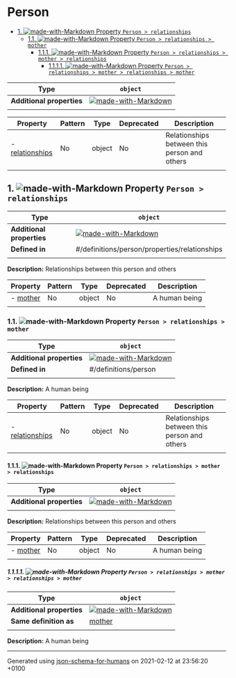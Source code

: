 # Person

- [1. ![made-with-Markdown](https://img.shields.io/badge/Optional-yellow) Property `Person > relationships`](#relationships)
  - [1.1. ![made-with-Markdown](https://img.shields.io/badge/Optional-yellow) Property `Person > relationships > mother`](#relationships_mother)
    - [1.1.1. ![made-with-Markdown](https://img.shields.io/badge/Optional-yellow) Property `Person > relationships > mother > relationships`](#relationships_mother_relationships)
      - [1.1.1.1. ![made-with-Markdown](https://img.shields.io/badge/Optional-yellow) Property `Person > relationships > mother > relationships > mother`](#relationships_mother_relationships_mother)

| Type | `object` |
| ---- | --- |
| **Additional properties** |[![made-with-Markdown](https://img.shields.io/badge/Any%20type-allowed-green)](# "Additional Properties of any type are allowed.")|
|  |  |

| Property | Pattern | Type | Deprecated | Description |
| -------- | ------- | ---- | ---------- | ----------- |
|-  [relationships](#relationships)|No|object|No|Relationships between this person and others|
|  |  |  |  |  |

## <a name="relationships"></a>1. ![made-with-Markdown](https://img.shields.io/badge/Optional-yellow) Property `Person > relationships`

| Type | `object` |
| ---- | --- |
| **Additional properties** |[![made-with-Markdown](https://img.shields.io/badge/Any%20type-allowed-green)](# "Additional Properties of any type are allowed.")|
| **Defined in** | #/definitions/person/properties/relationships |
|  |  |

**Description:** Relationships between this person and others

| Property | Pattern | Type | Deprecated | Description |
| -------- | ------- | ---- | ---------- | ----------- |
|-  [mother](#relationships_mother)|No|object|No|A human being|
|  |  |  |  |  |

### <a name="relationships_mother"></a>1.1. ![made-with-Markdown](https://img.shields.io/badge/Optional-yellow) Property `Person > relationships > mother`

| Type | `object` |
| ---- | --- |
| **Additional properties** |[![made-with-Markdown](https://img.shields.io/badge/Any%20type-allowed-green)](# "Additional Properties of any type are allowed.")|
| **Defined in** | #/definitions/person |
|  |  |

**Description:** A human being

| Property | Pattern | Type | Deprecated | Description |
| -------- | ------- | ---- | ---------- | ----------- |
|-  [relationships](#relationships_mother_relationships)|No|object|No|Relationships between this person and others|
|  |  |  |  |  |

#### <a name="relationships_mother_relationships"></a>1.1.1. ![made-with-Markdown](https://img.shields.io/badge/Optional-yellow) Property `Person > relationships > mother > relationships`

| Type | `object` |
| ---- | --- |
| **Additional properties** |[![made-with-Markdown](https://img.shields.io/badge/Any%20type-allowed-green)](# "Additional Properties of any type are allowed.")|
|  |  |

**Description:** Relationships between this person and others

| Property | Pattern | Type | Deprecated | Description |
| -------- | ------- | ---- | ---------- | ----------- |
|-  [mother](#relationships_mother_relationships_mother)|No|object|No|A human being|
|  |  |  |  |  |

##### <a name="relationships_mother_relationships_mother"></a>1.1.1.1. ![made-with-Markdown](https://img.shields.io/badge/Optional-yellow) Property `Person > relationships > mother > relationships > mother`

| Type | `object` |
| ---- | --- |
| **Additional properties** |[![made-with-Markdown](https://img.shields.io/badge/Any%20type-allowed-green)](# "Additional Properties of any type are allowed.")|
| **Same definition as** | [mother](#relationships_mother) |
|  |  |

**Description:** A human being

----------------------------------------------------------------------------------------------------------------------------
Generated using [json-schema-for-humans](https://github.com/coveooss/json-schema-for-humans) on 2021-02-12 at 23:56:20 +0100